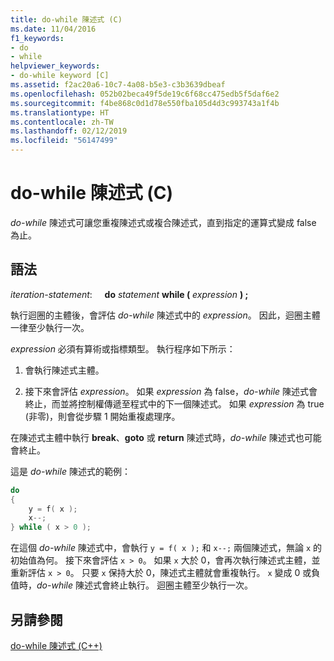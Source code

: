 ```yaml
---
title: do-while 陳述式 (C)
ms.date: 11/04/2016
f1_keywords:
- do
- while
helpviewer_keywords:
- do-while keyword [C]
ms.assetid: f2ac20a6-10c7-4a08-b5e3-c3b3639dbeaf
ms.openlocfilehash: 052b02beca49f5de19c6f68cc475edb5f5daf6e2
ms.sourcegitcommit: f4be868c0d1d78e550fba105d4d3c993743a1f4b
ms.translationtype: HT
ms.contentlocale: zh-TW
ms.lasthandoff: 02/12/2019
ms.locfileid: "56147499"
---
```

# <a name="do-while-statement-c"></a>do-while 陳述式 (C)

*do-while* 陳述式可讓您重複陳述式或複合陳述式，直到指定的運算式變成 false 為止。

## <a name="syntax"></a>語法

*iteration-statement*: &nbsp;&nbsp;&nbsp;&nbsp;**do**  *statement*  **while (**  *expression*  **) ;**

執行迴圈的主體後，會評估 *do-while* 陳述式中的 *expression*。 因此，迴圈主體一律至少執行一次。

*expression* 必須有算術或指標類型。 執行程序如下所示：

1. 會執行陳述式主體。

1. 接下來會評估 *expression*。 如果 *expression* 為 false，*do-while* 陳述式會終止，而並將控制權傳遞至程式中的下一個陳述式。 如果 *expression* 為 true (非零)，則會從步驟 1 開始重複處理序。

在陳述式主體中執行 **break**、**goto** 或 **return** 陳述式時，*do-while* 陳述式也可能會終止。

這是 *do-while* 陳述式的範例：

```C
do
{
    y = f( x );
    x--;
} while ( x > 0 );
```

在這個 *do-while* 陳述式中，會執行 `y = f( x );` 和 `x--;` 兩個陳述式，無論 `x` 的初始值為何。 接下來會評估 `x > 0`。 如果 `x` 大於 0，會再次執行陳述式主體，並重新評估 `x > 0`。 只要 `x` 保持大於 0，陳述式主體就會重複執行。 `x` 變成 0 或負值時，*do-while* 陳述式會終止執行。 迴圈主體至少執行一次。

## <a name="see-also"></a>另請參閱

[do-while 陳述式 (C++)](../cpp/do-while-statement-cpp.md)
